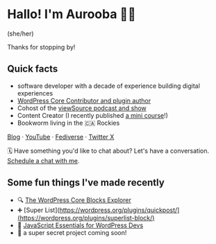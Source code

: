 # Hallo! I'm Aurooba 👋🏽
(she/her)

Thanks for stopping by!

## Quick facts
- software developer with a decade of experience building digital experiences
- [WordPress Core Contributor and plugin author](https://profiles.wordpress.org/aurooba/)
- Cohost of the [viewSource podcast and show](https://profiles.wordpress.org/aurooba/)
- Content Creator (I recently published [a mini course](https://aurooba.com/building-a-mini-course-on-block-design-in-24-hours/#latest)!)
- Bookworm living in the 🇨🇦 Rockies

[Blog](https://aurooba.com) · [YouTube](https://www.youtube.com/@auroobamakes) · [Fediverse](https://mastodon.aurooba.com/@aurooba) · [Twitter X](https://twitter.com/aurooba)

🗓️ Have something you'd like to chat about? Let's have a conversation. [Schedule a chat with me](https://savvycal.com/aurooba/548f986e).

## Some fun things I've made recently

- 🔍 [The WordPress Core Blocks Explorer](https://wphelpers.dev/blocks)
- ➕ [Super List](https://wordpress.org/plugins/quickpost/](https://wordpress.org/plugins/superlist-block/)
- 📖 [JavaScript Essentials for WordPress Devs](https://aurooba.com/js-essentials-for-wp-devs/)
- 🤫 a super secret project coming soon!


<!--
**aurooba/aurooba** is a ✨ _special_ ✨ repository because its `README.md` (this file) appears on your GitHub profile.

Here are some ideas to get you started:

- 🔭 I’m currently working on ...
- 🌱 I’m currently learning ...
- 👯 I’m looking to collaborate on ...
- 🤔 I’m looking for help with ...
- 💬 Ask me about ...
- 📫 How to reach me: ...
- 😄 Pronouns: ...
- ⚡ Fun fact: ...
-->

